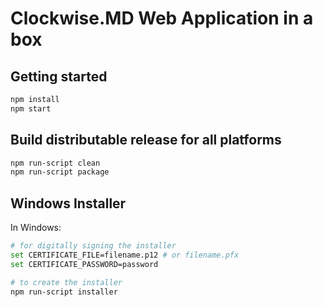 # Clockwise.MD Web Application in a box

## Getting started

```bash
npm install
npm start
```

## Build distributable release for all platforms

```bash
npm run-script clean
npm run-script package
```

## Windows Installer

In Windows:

```bash
# for digitally signing the installer
set CERTIFICATE_FILE=filename.p12 # or filename.pfx
set CERTIFICATE_PASSWORD=password

# to create the installer
npm run-script installer
```
